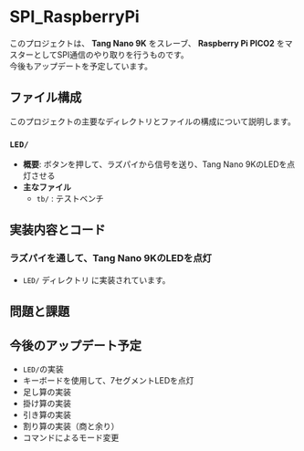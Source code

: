 # SPI_RaspberryPi

このプロジェクトは、 **Tang Nano 9K** をスレーブ、 **Raspberry Pi PICO2** をマスターとしてSPI通信のやり取りを行うものです。  
今後もアップデートを予定しています。

## ファイル構成
このプロジェクトの主要なディレクトリとファイルの構成について説明します。

### `LED/`
- **概要**: ボタンを押して、ラズパイから信号を送り、Tang Nano 9KのLEDを点灯させる
- **主なファイル**
  - `tb/` : テストベンチ


## 実装内容とコード

### ラズパイを通して、Tang Nano 9KのLEDを点灯
- `LED/` ディレクトリ に実装されています。

## 問題と課題

## 今後のアップデート予定
- `LED/`の実装
- キーボードを使用して、7セグメントLEDを点灯
- 足し算の実装
- 掛け算の実装
- 引き算の実装
- 割り算の実装（商と余り）
- コマンドによるモード変更